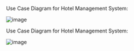 Use Case Diagram for Hotel Management System:

![image](https://user-images.githubusercontent.com/94346768/142736777-a29466de-7d6f-4b45-a3dd-a645c0beb3bf.png)


Use Case Diagram for Hotel Management System:

![image](https://user-images.githubusercontent.com/94346768/142748959-adbd1799-bef4-4e9f-9efd-37ba909e4a84.png)

                            


